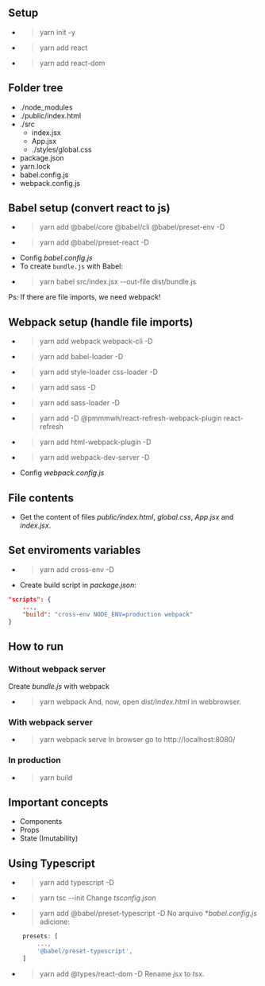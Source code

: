 ## Setup

- > yarn init -y
- > yarn add react
- > yarn add react-dom

## Folder tree

- ./node_modules
- ./public/index.html
- ./src
    - index.jsx
    - App.jsx
    - ./styles/global.css
- package.json
- yarn.lock
- babel.config.js
- webpack.config.js

## Babel setup (convert react to js)

- > yarn add @babel/core @babel/cli @babel/preset-env -D
- > yarn add @babel/preset-react -D
- Config *babel.config.js*
- To create `bundle.js` with Babel:
- > yarn babel src/index.jsx --out-file dist/bundle.js

Ps: If there are file imports, we need webpack!


## Webpack setup (handle file imports)

- > yarn add webpack webpack-cli -D 
- > yarn add babel-loader -D
- > yarn add style-loader css-loader -D
- > yarn add sass -D
- > yarn add sass-loader -D
- > yarn add -D @pmmmwh/react-refresh-webpack-plugin react-refresh
- > yarn add html-webpack-plugin -D
- > yarn add webpack-dev-server -D
- Config *webpack.config.js*

## File contents

- Get the content of files *public/index.html*, *global.css*, *App.jsx* and *index.jsx*.

## Set enviroments variables

- > yarn add cross-env -D
- Create build script in *package.json*:
```json
"scripts": {
    ...,
    "build": "cross-env NODE_ENV=production webpack"
}
```

## How to run 

### Without webpack server

Create *bundle.js* with webpack

- > yarn webpack
And, now, open *dist/index.html* in webbrowser.

### With webpack server

- > yarn webpack serve
In browser go to http://localhost:8080/

### In production

- > yarn build

## Important concepts

- Components
- Props
- State (Imutability)

## Using Typescript

- > yarn add typescript -D
- > yarn tsc --init
Change *tsconfig.json*
- > yarn add @babel/preset-typescript -D
No arquivo **babel.config.js* adicione:
```js
    presets: [
        ...,
        '@babel/preset-typescript',
    ]
```
- > yarn add @types/react-dom -D
Rename *jsx* to *tsx*.

